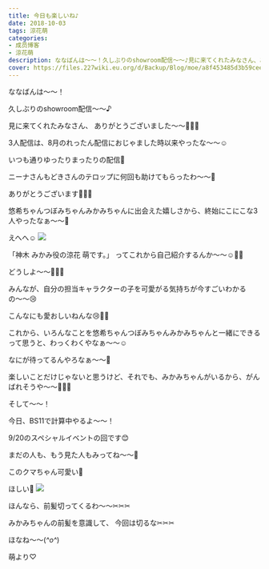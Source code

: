 ```yaml
---
title: 今日も楽しいね♪
date: 2018-10-03
tags: 涼花萌
categories: 
- 成员博客
- 涼花萌
description: ななばんは～～！久しぶりのshowroom配信〜〜♪見に来てくれたみなさん、ありがとうございました〜〜💓💓💓3人配信は、8月のれったん配信におじゃました時以来や...
cover: https://files.227wiki.eu.org/d/Backup/Blog/moe/a8f453485d3b59cee942b753102af.jpg 
---
```







ななばんは～～！





久しぶりのshowroom配信〜〜♪




見に来てくれたみなさん、
ありがとうございました〜〜💓💓💓






3人配信は、8月のれったん配信におじゃました時以来やったな〜〜☺️







いつも通りゆったりまったりの配信🙈





ニーナさんもどきさんのテロップに何回も助けてもらったわ〜〜🙈



ありがとうございます💓💓💓








悠希ちゃんつぼみちゃんみかみちゃんに出会えた嬉しさから、終始にこにこな3人やったなぁ〜〜🙈




えへへ☺️
![](https://files.227wiki.eu.org/d/Backup/Blog/moe/a8f453485d3b59cee942b753102af.jpg)







「神木 みかみ役の涼花 萌です。」
ってこれから自己紹介するんか〜〜☺️💓💓





どうしよ〜〜💓💓💓







みんなが、自分の担当キャラクターの子を可愛がる気持ちが今すごいわかるの〜〜😢



こんなにも愛おしいねんな😢💓💓






これから、いろんなことを悠希ちゃんつぼみちゃんみかみちゃんと一緒にできるって思うと、わっくわくやなぁ〜〜☺️




なにが待ってるんやろなぁ〜〜💓





楽しいことだけじゃないと思うけど、それでも、みかみちゃんがいるから、がんばれそうや〜〜💓💓💓












そして〜〜！



今日、BS11で計算中やるよ〜〜！




9/20のスペシャルイベントの回です😊



まだの人も、もう見た人もみってね〜〜💓











このクマちゃん可愛い🐻

ほしい🐻
![](https://files.227wiki.eu.org/d/Backup/Blog/moe/a8f453485d3b59cee942b753102af-01.jpg)











ほんなら、前髪切ってくるわ〜〜✂︎✂︎✂︎



みかみちゃんの前髪を意識して、
今回は切るな✂︎✂︎✂︎






ほなね〜〜(*^o^*)


萌より♡


